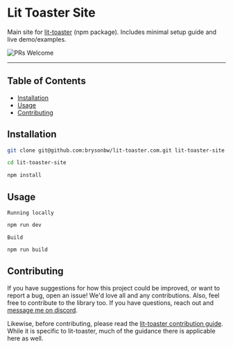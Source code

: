 # Lit Toaster Site

Main site for [lit-toaster](https://github.com/brysonbw/lit-toaster) (npm package). Includes minimal setup guide and live demo/examples.

![PRs Welcome](https://img.shields.io/badge/PRs-welcome-blue.svg)

---

## Table of Contents

- [Installation](#installation)
- [Usage](#usage)
- [Contributing](#contributing)

## Installation

```bash
git clone git@github.com:brysonbw/lit-toaster.com.git lit-toaster-site
```

```bash
cd lit-toaster-site
```

```bash
npm install
```

## Usage

`Running locally`

```bash
npm run dev
```

`Build`

```bash
npm run build
```

## Contributing

If you have suggestions for how this project could be improved, or want to report a bug, open an issue! We'd love all and any contributions. Also, feel free to contribute to the library too. If you have questions, reach out and [message me on discord](https://discordapp.com/users/805262289119739924).

Likewise, before contributing, please read the [lit-toaster contribution guide](https://github.com/brysonbw/lit-toaster/blob/main/CONTRIBUTING.md). While it is specific to lit-toaster, much of the guidance there is applicable here as well.
